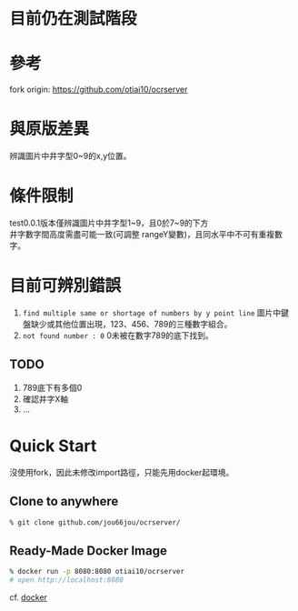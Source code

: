 # 目前仍在測試階段
# 參考
fork origin: https://github.com/otiai10/ocrserver

# 與原版差異
辨識圖片中井字型0~9的x,y位置。

# 條件限制
test0.0.1版本僅辨識圖片中井字型1~9，且0於7~9的下方  
井字數字間高度需盡可能一致(可調整 rangeY變數)，且同水平中不可有重複數字。

# 目前可辨別錯誤
1. `find multiple same or shortage of numbers by y point line`
圖片中鍵盤缺少或其他位置出現，123、456、789的三種數字組合。
2. `not found number : 0`
0未被在數字789的底下找到。  

## TODO
1. 789底下有多個0
2. 確認井字X軸
3. ...

# Quick Start
沒使用fork，因此未修改import路徑，只能先用docker起環境。

## Clone to anywhere

```sh
% git clone github.com/jou66jou/ocrserver/
```

## Ready-Made Docker Image

```sh
% docker run -p 8080:8080 otiai10/ocrserver
# open http://localhost:8080
```

cf. [docker](https://www.docker.com/products/docker-toolbox)
